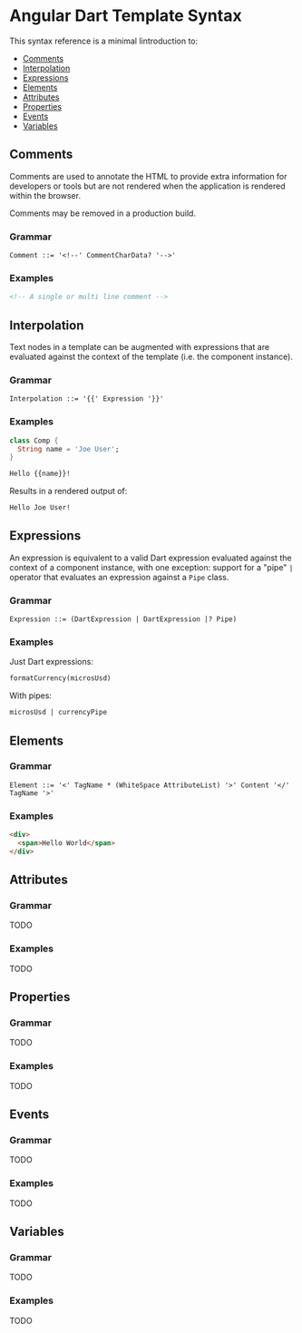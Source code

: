 # Angular Dart Template Syntax

This syntax reference is a minimal lintroduction to:

- [Comments](#Comments)
- [Interpolation](#Interpolation)
- [Expressions](#Expressions)
- [Elements](#Elements)
- [Attributes](#Attributes)
- [Properties](#Properties)
- [Events](#Events)
- [Variables](#Variables)

## Comments

Comments are used to annotate the HTML to provide extra information for
developers or tools but are not rendered when the application is rendered
within the browser.

Comments may be removed in a production build.

### Grammar
```bnf
Comment ::= '<!--' CommentCharData? '-->'
```

### Examples
```html
<!-- A single or multi line comment -->
```

## Interpolation

Text nodes in a template can be augmented with expressions that are evaluated
against the context of the template (i.e. the component instance).

### Grammar
```bnf
Interpolation ::= '{{' Expression '}}'
```

### Examples
```dart
class Comp {
  String name = 'Joe User';
}
```

```html
Hello {{name}}!
```

Results in a rendered output of:

```html
Hello Joe User!
```

## Expressions

An expression is equivalent to a valid Dart expression evaluated against the
context of a component instance, with one exception: support for a "pipe" `|`
operator that evaluates an expression against a `Pipe` class.

### Grammar
```bnf
Expression ::= (DartExpression | DartExpression |? Pipe)
```

### Examples

Just Dart expressions:
```html
formatCurrency(microsUsd)
```

With pipes:
```html
microsUsd | currencyPipe
```

## Elements

### Grammar

```bnf
Element ::= '<' TagName * (WhiteSpace AttributeList) '>' Content '</' TagName '>'
```

### Examples

```html
<div>
  <span>Hello World</span>
</div>
```

## Attributes

### Grammar

TODO

### Examples

TODO

## Properties

### Grammar

TODO

### Examples

TODO

## Events

### Grammar

TODO

### Examples

TODO

## Variables

### Grammar

TODO

### Examples

TODO
